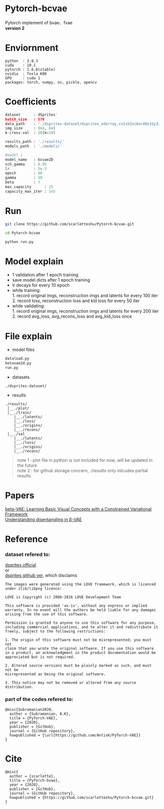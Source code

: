 # Pytorch-bcvae
Pytorch implement of bvae、fvae<br>
**version 2**<br>
# Enviornment
```
python  : 3.8.3
cuda    : 10.1
pytorch : 1.6.0(stable)
nvidia  : Tesla K80
GPU     : cuda 1
packages: torch, numpy, os, pickle, opencv
```
# Coefficients
```python
dataset      : dSprites'
batch_size   : 576
data_path    : './dsprites-dataset/dsprites_ndarray_co1sh3sc6or40x32y32_64x64.npz'
img_size     : (64, 64)
k-cross-val  : 10(k=10)

results_path : './results/'
models_path  : './models/'

#model 1
model_name   : bcvae2D
sch_gamma    : 0.95
lr           : 5e-3
epoch        : 80
gamma        : 10
beta         : 7
max_capacity      : 25
capacity_max_iter : 1e5
```
# Run
```bash
git clone https://github.com/scarletteshu/Pytorch-bcvae.git

cd Pytorch-bcvae

python run.py
```
# Model explain
<ul>
<li> 1 validation after 1 epoch training</li>
<li> save model dicts after 1 epoch training</li>
<li> lr decays for every 10 epoch</li>
<li> while training: <br>
1. record original imgs, reconstruction imgs and latents for every 100 iter<br>
2. record loss, reconstruction loss and kld loss for every 50 iter<br>
<li> while validating:<br>
1. record original imgs, reconstruction imgs and latents for every 200 iter<br>
2. record avg_loss, avg_recons_loss and avg_kld_loss once<br>
</ul>

# File explain
- model files
```python
dataload.py
betavae2d.py
run.py
```
- datasets
```
./dsprites-dataset/
```
- results
```
./results/
 |__./plot/
 |__./train/
    |__./latents/
    |__./loss/
    |__./origins/
    |__./recons/
 |__./val
    |__./latents/
    |__./loss/
    |__./origins/
    |__./recons/
```
>note 1 : plot file in python is not included for now, will be updated in the future<br>
>note 2 : for github storage concern, ./results only inlcudes partial results
# Papers
<a href="https://openreview.net/pdf?id=Sy2fzU9gl"> beta-VAE: Learning Basic Visual Concepts with a Constrained Variational Framework </a><br>
<a href="https://arxiv.org/pdf/1804.03599.pdf">Understanding disentangling in β-VAE</a>
# Reference
### dataset refered to:
<a href="https://deepmind.com/research/open-source/dsprites-disentanglement-testing-sprites-dataset">dsprites official </a><br>
or<br>
<a href="https://github.com/deepmind/dsprites-dataset">dsprites github ver</a>, which disclaims
```
The images were generated using the LOVE framework, which is licenced under zlib/libpng licence:

LOVE is Copyright (c) 2006-2016 LOVE Development Team

This software is provided 'as-is', without any express or implied
warranty. In no event will the authors be held liable for any damages
arising from the use of this software.

Permission is granted to anyone to use this software for any purpose,
including commercial applications, and to alter it and redistribute it
freely, subject to the following restrictions:

1. The origin of this software must not be misrepresented; you must not
claim that you wrote the original software. If you use this software
in a product, an acknowledgment in the product documentation would be
appreciated but is not required.

2. Altered source versions must be plainly marked as such, and must not be
misrepresented as being the original software.

3. This notice may not be removed or altered from any source
distribution.
```
### part of the codes refered to:
```
@misc{Subramanian2020,
  author = {Subramanian, A.K},
  title = {PyTorch-VAE},
  year = {2020},
  publisher = {GitHub},
  journal = {GitHub repository},
  howpublished = {\url{https://github.com/AntixK/PyTorch-VAE}}
}
```
# Cite
```
@misc{
  author = {scarlette},
  title = {PyTorch-bvae},
  year = {2020},
  publisher = {GitHub},
  journal = {GitHub repository},
  howpublished = {https://github.com/scarletteshu/Pytorch-bcvae.git}
}
```
